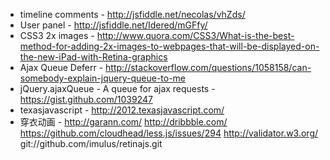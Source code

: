 - timeline comments - http://jsfiddle.net/necolas/vhZds/
- User panel        - http://jsfiddle.net/Idered/mGFfy/
- CSS3  2x images   - http://www.quora.com/CSS3/What-is-the-best-method-for-adding-2x-images-to-webpages-that-will-be-displayed-on-the-new-iPad-with-Retina-graphics
- Ajax Queue Deferr - http://stackoverflow.com/questions/1058158/can-somebody-explain-jquery-queue-to-me
- jQuery.ajaxQueue - A queue for ajax requests - https://gist.github.com/1039247
- texasjavascript -  http://2012.texasjavascript.com/
- 穿衣动画 -  http://garann.com/
http://dribbble.com/
https://github.com/cloudhead/less.js/issues/294
http://validator.w3.org/
git://github.com/imulus/retinajs.git
